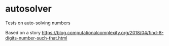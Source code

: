 # autosolver
Tests on auto-solving numbers

Based on a story https://blog.computationalcomplexity.org/2018/04/find-8-digits-number-such-that.html
